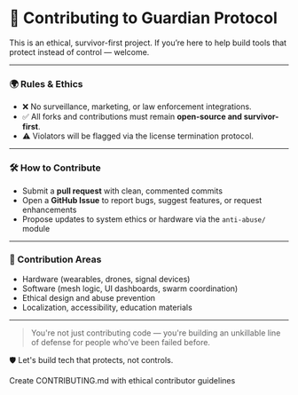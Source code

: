 # 🤝 Contributing to Guardian Protocol

This is an ethical, survivor-first project. If you’re here to help build tools that protect instead of control — welcome.

---

### 🌍 Rules & Ethics

- ❌ No surveillance, marketing, or law enforcement integrations.
- ✅ All forks and contributions must remain **open-source and survivor-first**.
- ⚠️ Violators will be flagged via the license termination protocol.

---

### 🛠 How to Contribute

- Submit a **pull request** with clean, commented commits
- Open a **GitHub Issue** to report bugs, suggest features, or request enhancements
- Propose updates to system ethics or hardware via the `anti-abuse/` module

---

### 🧪 Contribution Areas

- Hardware (wearables, drones, signal devices)
- Software (mesh logic, UI dashboards, swarm coordination)
- Ethical design and abuse prevention
- Localization, accessibility, education materials

---

> You're not just contributing code — you're building an unkillable line of defense for people who’ve been failed before.

🛡️ Let's build tech that protects, not controls.


Create CONTRIBUTING.md with ethical contributor guidelines
